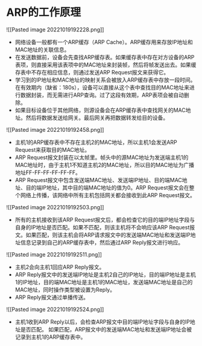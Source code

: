 
# ARP的工作原理

![[Pasted image 20221019192228.png]]

- 网络设备一般都有一个ARP缓存（ARP Cache）。ARP缓存用来存放IP地址和MAC地址的关联信息。
- 在发送数据前，设备会先查找ARP缓存表。如果缓存表中存在对方设备的ARP表项，则直接采用该表项中的MAC地址来封装帧，然后将帧发送出去。如果缓存表中不存在相应信息，则通过发送ARP Request报文来获得它。
- 学习到的IP地址和MAC地址的映射关系会被放入ARP缓存表中存放一段时间。在有效期内（缺省：180s），设备可以直接从这个表中查找目的MAC地址来进行数据封装，而无需进行ARP查询。过了这段有效期，ARP表项会被自动删除。
- 如果目标设备位于其他网络，则源设备会在ARP缓存表中查找网关的MAC地址。然后将数据发送给网关。最后网关再把数据转发给目的设备。

![[Pasted image 20221019192458.png]]

- 主机1的ARP缓存表中不存在主机2的MAC地址，所以主机1会发送ARP Request来获取目的MAC地址。
- ARP Request报文封装在以太帧里。帧头中的源MAC地址为发送端主机1的MAC地址时，由于主机1不知道主机2的MAC地址，所以目的MAC地址为广播地址FF-FF-FF-FF-FF-FF。
- ARP Request报文中包含发送端MAC地址、发送端IP地址、目的端MAC地址、目的端IP地址，其中目的端MAC地址的值为0。ARP Request报文会在整个网络上传播，该网络中所有主机包括网关都会接收到此ARP Request报文。






![[Pasted image 20221019192503.png]]


- 所有的主机接收到该ARP Request报文后，都会检查它的目的端IP地址字段与自身的IP地址是否匹配。如果不匹配，则该主机将不会响应该ARP Request报文。如果匹配，则该主机会将ARP请求报文中的发送端MAC地址和发送端IP地址信息记录到自己的ARP缓存表中，然后通过ARP Reply报文进行响应。


![[Pasted image 20221019192511.png]]


- 主机2会向主机1回应ARP Reply报文。
- ARP Reply报文中的发送端IP地址是主机2自己的IP地址，目的端IP地址是主机1的IP地址，目的端MAC地址是主机1的MAC地址，发送端MAC地址是自己的MAC地址，同时操作类型被设置为Reply。
- ARP Reply报文通过单播传送。
















![[Pasted image 20221019192524.png]]

- 主机1收到ARP Reply以后，会检查ARP报文中目的端IP地址字段与自身的IP地址是否匹配。
如果匹配，ARP报文中的发送端MAC地址和发送端IP地址会被记录到主机1的ARP缓存表中。